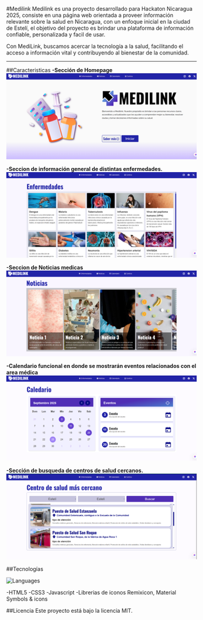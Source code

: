 #Medilink
Medilink es una proyecto desarrollado para Hackaton Nicaragua 2025, consiste en una página web orientada a proveer información relevante sobre la salud en Nicaragua, con un enfoque inicial en la ciudad de Estelí, el objetivo del proyecto es brindar una plataforma de información confiable, personalizada y facil de usar. 

Con MediLink, buscamos acercar la tecnología a la salud, facilitando el acceso a información vital y contribuyendo al bienestar de la comunidad.

------------

##Caracteristicas
**-Sección de Homepage**
![vista previa](assets/homepage_medilink.png)

**-Seccion de información general de distintas enfermedades.**
![vista previa](assets/section_enfermedades.png)

**-Seccion de Noticias medicas**
![vista previa](assets/section_noticias.png)

**-Calendario funcional en donde se mostrarán eventos relacionados con el area médica**
![vista previa](assets/Calendario_Medilink.png)

**-Sección de busqueda de centros de salud cercanos.**
![vista previa](assets/section_centros.png)

##Tecnologías

![Languages](https://skillicons.dev/icons?i=html,css,js,)

-HTML5
-CSS3
-Javascript
-Librerias de iconos Remixicon, Material Symbols & icons

##Licencia
Este proyecto está bajo la licencia MIT.
